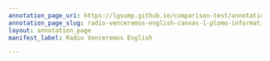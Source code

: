 ```yaml
---
annotation_page_uri: https://lgsump.github.io/comparison-test/annotations/radio-venceremos-english-canvas-1-plomo-informativo.json
annotation_page_slug: radio-venceremos-english-canvas-1-plomo-informativo
layout: annotation_page
manifest_label: Radio Venceremos English

---
```

